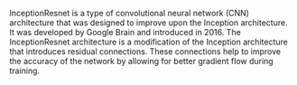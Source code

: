 InceptionResnet is a type of convolutional neural network (CNN) architecture that was designed to improve upon the Inception architecture. It was developed by Google Brain and introduced in 2016. The InceptionResnet architecture is a modification of the Inception architecture that introduces residual connections. These connections help to improve the accuracy of the network by allowing for better gradient flow during training.
